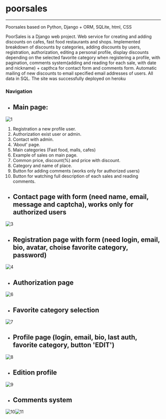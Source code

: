 # poorsales
---
Poorsales based on Python, Django + ORM, SQLite, html, CSS

PoorSales is a Django web project. Web service for creating and adding discounts on cafes, fast food restaurants and shops. Implemented breakdown of discounts by categories, adding discounts by users, registration, authorization, editing a personal profile, display discounts depending on the selected favorite category when registering a profile, with pagination, comments system(adding and reading for each sale, with date and nickname) + capthca for contact form and comments form. Automatic mailing of new discounts to email specified email addresses of users. All data in SQL. The site was successfully deployed on heroku
### Navigation
 + ## Main page:
 
![1](https://user-images.githubusercontent.com/103222223/217363876-7acb9671-4df7-45b0-8caf-a0cd19dbffb7.jpg)

1. Registration a new profile user.
2. Authorization exist user or admin.
3. Contact with admin.
4. 'About' page.
5. Main categories (Fast food, malls, cafes)
6. Example of sales on main page.
7. Common price, discount(%) and price with discount.
8. Category and name of place.
9. Button for adding comments (works only for authorized users)
10. Button for watching full description of each sales and reading comments.

+ ## Contact page with form (need name, email, message and captcha), works only for authorized users 

![3](https://user-images.githubusercontent.com/103222223/217364146-e09840cf-423d-44ed-a463-210a8d0113a0.jpg)

+ ## Registration page with form (need login, email, bio, avatar, choise favorite category, password)

![4](https://user-images.githubusercontent.com/103222223/217364598-5d98a7b7-23d8-4bfe-874d-5c29a8ec4125.jpg)

+ ## Authorization page

![6](https://user-images.githubusercontent.com/103222223/217364838-e3cc5836-7739-4fcb-a432-bd9ae8e9ccaf.jpg)

+ ## Favorite category selection

![7](https://user-images.githubusercontent.com/103222223/217364865-eb03c779-a818-4a0e-b32b-3bcdfa5a267c.jpg)

+ ## Profile page (login, email, bio, last auth, favorite category, button 'EDIT')

![8](https://user-images.githubusercontent.com/103222223/217364898-148c937a-4187-4353-b22c-f698bf408c86.jpg)

+ ## Edition profile

![9](https://user-images.githubusercontent.com/103222223/217364927-7071b042-38b5-4bd4-85ba-3df97f7a7eb4.jpg)

+ ## Comments system 

![10](https://user-images.githubusercontent.com/103222223/217364958-c2dc2039-743a-4bb5-8b56-e5e1e4b259dc.jpg)![11](https://user-images.githubusercontent.com/103222223/217364978-17df910b-57db-4dc6-b323-f4d32d301f05.jpg)

